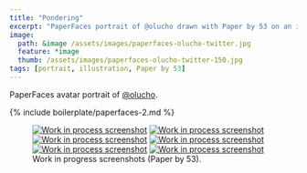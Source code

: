 ```yaml
---
title: "Pondering"
excerpt: "PaperFaces portrait of @olucho drawn with Paper by 53 on an iPad."
image: 
  path: &image /assets/images/paperfaces-olucho-twitter.jpg 
  feature: *image
  thumb: /assets/images/paperfaces-olucho-twitter-150.jpg
tags: [portrait, illustration, Paper by 53]
---
```


PaperFaces avatar portrait of <a href="http://twitter.com/olucho">@olucho</a>.

{% include boilerplate/paperfaces-2.md %}

<figure class="half">
	<a href="{{ site.url }}/assets/images/paperfaces-olucho-process-1-lg.jpg"><img src="{{ site.url }}/assets/images/paperfaces-olucho-process-1-600.jpg" alt="Work in process screenshot"></a>
	<a href="{{ site.url }}/assets/images/paperfaces-olucho-process-2-lg.jpg"><img src="{{ site.url }}/assets/images/paperfaces-olucho-process-2-600.jpg" alt="Work in process screenshot"></a>
	<a href="{{ site.url }}/assets/images/paperfaces-olucho-process-3-lg.jpg"><img src="{{ site.url }}/assets/images/paperfaces-olucho-process-3-600.jpg" alt="Work in process screenshot"></a>
	<a href="{{ site.url }}/assets/images/paperfaces-olucho-process-4-lg.jpg"><img src="{{ site.url }}/assets/images/paperfaces-olucho-process-4-600.jpg" alt="Work in process screenshot"></a>
	<a href="{{ site.url }}/assets/images/paperfaces-olucho-process-5-lg.jpg"><img src="{{ site.url }}/assets/images/paperfaces-olucho-process-5-600.jpg" alt="Work in process screenshot"></a>
	<a href="{{ site.url }}/assets/images/paperfaces-olucho-process-6-lg.jpg"><img src="{{ site.url }}/assets/images/paperfaces-olucho-process-6-600.jpg" alt="Work in process screenshot"></a>
	<figcaption>Work in progress screenshots (Paper by 53).</figcaption>
</figure>
